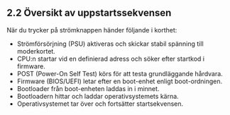 ## 2.2 Översikt av uppstartssekvensen

När du trycker på strömknappen händer följande i korthet:

- Strömförsörjning (PSU) aktiveras och skickar stabil spänning till moderkortet.
- CPU:n startar vid en definierad adress och söker efter startkod i firmware.
- POST (Power-On Self Test) körs för att testa grundläggande hårdvara.
- Firmware (BIOS/UEFI) letar efter en boot-enhet enligt boot-ordningen.
- Bootloader från boot-enheten laddas in i minnet.
- Bootloadern hittar och laddar operativsystemets kärna.
- Operativsystemet tar över och fortsätter startsekvensen.
